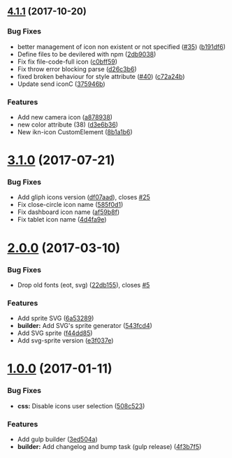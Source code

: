 <a name="4.1.1"></a>
## [4.1.1](https://github.com/contactlab/ikonograph/compare/v3.1.0...v4.1.1) (2017-10-20)


### Bug Fixes

* better management of icon non existent or not specified ([#35](https://github.com/contactlab/ikonograph/issues/35)) ([b191df6](https://github.com/contactlab/ikonograph/commit/b191df6))
* Define files to be devilered with npm ([2db9038](https://github.com/contactlab/ikonograph/commit/2db9038))
* Fix fix file-code-full icon ([c0bff59](https://github.com/contactlab/ikonograph/commit/c0bff59))
* Fix throw error blocking parse ([d26c3b6](https://github.com/contactlab/ikonograph/commit/d26c3b6))
* fixed broken behaviour for style attribute ([#40](https://github.com/contactlab/ikonograph/issues/40)) ([c72a24b](https://github.com/contactlab/ikonograph/commit/c72a24b))
* Update send iconC ([375946b](https://github.com/contactlab/ikonograph/commit/375946b))


### Features

* Add new camera icon ([a878938](https://github.com/contactlab/ikonograph/commit/a878938))
* new color attribute (38) ([d3e6b36](https://github.com/contactlab/ikonograph/commit/d3e6b36))
* New ikn-icon CustomElement ([8b1a1b6](https://github.com/contactlab/ikonograph/commit/8b1a1b6))



<a name="3.1.0"></a>
# [3.1.0](https://github.com/contactlab/ikonograph/compare/v3.0.0...v3.1.0) (2017-07-21)


### Bug Fixes

* Add gliph icons version ([df07aad](https://github.com/contactlab/ikonograph/commit/df07aad)), closes [#25](https://github.com/contactlab/ikonograph/issues/25)
* Fix close-circle icon name ([585f0d1](https://github.com/contactlab/ikonograph/commit/585f0d1))
* Fix dashboard icon name ([af59b8f](https://github.com/contactlab/ikonograph/commit/af59b8f))
* Fix tablet icon name ([4d4fa9e](https://github.com/contactlab/ikonograph/commit/4d4fa9e))



<a name="2.0.0"></a>
# [2.0.0](https://github.com/contactlab/ikonograph/compare/v1.0.1...v2.0.0) (2017-03-10)


### Bug Fixes

* Drop old fonts (eot, svg)  ([22db155](https://github.com/contactlab/ikonograph/commit/22db155)), closes [#5](https://github.com/contactlab/ikonograph/issues/5)


### Features

* Add sprite SVG ([6a53289](https://github.com/contactlab/ikonograph/commit/6a53289))
* **builder:** Add SVG's sprite generator ([543fcd4](https://github.com/contactlab/ikonograph/commit/543fcd4))
* Add SVG sprite ([f44dd85](https://github.com/contactlab/ikonograph/commit/f44dd85))
* Add svg-sprite version ([e3f037e](https://github.com/contactlab/ikonograph/commit/e3f037e))



<a name="1.0.0"></a>
# [1.0.0](https://github.com/contactlab/ikonograph/compare/3ed504a...v1.0.0) (2017-01-11)


### Bug Fixes

* **css:** Disable icons user selection ([508c523](https://github.com/contactlab/ikonograph/commit/508c523))


### Features

* Add gulp builder ([3ed504a](https://github.com/contactlab/ikonograph/commit/3ed504a))
* **builder:** Add changelog and bump task (gulp release)  ([4f3b7f5](https://github.com/contactlab/ikonograph/commit/4f3b7f5))



